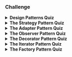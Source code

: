 ### Challenge

<details>
    <summary><strong>Design Patterns Quiz</strong></summary>
    <strong>The original creators of design patterns were known as the gang of four. How many design patterns are there?</strong>
    <br>
    23
    <br>
    <br>
    <strong>Design patterns are about reusing and the design experience. How is the design pattern expressed?</strong>
    <br>
    It is expressed by a definition, a class diagram, and collected into a catalog of patterns.
    <br>
    <br>
    <strong>Design patterns are comprised of object-oriented basics. What are the object-oriented basics</strong>
    <br>
    The basics are inheritance, polymorphism, abstraction, and encapsulation.
</details>
<details>
    <summary><strong>The Strategy Pattern Quiz</strong></summary>
    <strong>An object is an instance of a class. What is a concrete instance when working with design patterns?</strong>
    <br>
    A concrete instance refers to any occurrence of objects that exist during the runtime of a computer program.
    <br>
    <br>
    <strong>Which coding format "implements" when deriving a superclass with a subclass?</strong>
    <br>

```
public class SomeSubClass implements SomeSuperClass {
   public void doSomething() {     System.out.println("Using implements to derive classes");
   }
}
```
<br>
    <br>
    <strong>Design patterns use algorithms for the strategy pattern. How is the strategy pattern defined</strong>
    <br>
    The strategy pattern defines a family of algorithms, encapsulates each one, and makes them interchangeable.
    <br>
    <br>
    <strong>Which difference does the HAS-A relationship have in comparison to the IS-A relationship?</strong>
    <br>
    Instead of inheriting behavior like the IS-A relationship, the HAS-A composes the behavior.
    <br>
    <br>
    <strong>When working with inheritance, which kind of relationship do you have with classes?</strong>
    <br>
    Classes share an IS-A relationship.
    <br>
    <br>
    <strong>What does abstract mean in inheritance when working with subclasses?</strong>
    <br>
    Subclasses must override all abstract methods of its abstract superclass.
    <br>
    <br>
    <strong>What is an interface, and how is it used in design patterns?</strong>
    <br>
    Design patterns use interfaces to define methods an object must have to be considered a particular type.
    <br>
    <br>
    <strong>When working with design principles, which of the following defines "Encapsulate What Varies"?</strong>
    <br>
    Once you separate the parts that are changing, you can then modify those parts without affecting the rest of the code.
</details>
<details>
    <summary><strong>The Adapter Pattern Quiz</strong></summary>
    <strong>The Adapter pattern is a software design pattern. Which coding format is correct for creating the Adapter pattern?</strong>
    <br>

```
class BirdAdapter implements ToyDuck
{
    Bird bird;
    public BirdAdapter(Bird bird)
    {
         this.bird = bird;
    }
}
```
<br>
    <br>
    <strong>Design patterns use the Adapter pattern to solve problems with different interface problems. Which action does the Adapter pattern take?</strong>
    <br>
    The Adapter pattern handles the work of translating the request to a new class.
</details>
<details>
    <summary><strong>The Observer Pattern Quiz</strong></summary>
    <strong>The Observer pattern has design principles of loose coupling. Describe the term "loose coupling."</strong>
    <br>
    Loosely coupled means routines are called by an application and executed as needed.
    <br>
    <br>
    <strong>The Observer pattern has two components; they are the subscriber and the publisher. Which type of relationship exists with the subscriber and publisher?</strong>
    <br>
    Publishers post messages to a message broker, and subscribers register subscriptions to the message broker.
    <br>
    <br>
    <strong>The Observer pattern uses the Subject interface. Which three methods comprise the Subject interface?</strong>
    <br>
    RegisterObserver method, RemoveObserver method, and NotifyObserver method
    <br>
    <br>
    <strong>Why are the subjects and observers in the Observer pattern considered "loosely coupled"?</strong>
    <br>
    Because they do not know a lot about each other, they are independent.
</details>
<details>
    <summary><strong>The Decorator Pattern Quiz</strong></summary>
    <strong>In Design Patterns, we favor composition over inheritance. Why is this beneficial?</strong>
    <br>
    We can use composition to get the flexibility, without all the complexity that inheritance gives us.
    <br>
    <br>
    <strong>Why is the "open-closed principle" so important in the Decorator pattern?</strong>
    <br>
    The open-closed principle explains that classes should be open for extension, but closed for modification.
</details>
<details>
    <summary><strong>The Iterator Pattern Quiz</strong></summary>
    <strong>Java provides several collections to store objects in a data structure. Which interface is used to empty or store more items in a collection?</strong>
    <br>
    The iterator interface allows data to be accessed, removed, or stored in a collection.
    <br>
    <br>
    <strong>Java has a variety of different collections. What is the difference between Array and an ArrayList?</strong>
    <br>
    The Array is a collection of data types, whereas the ArrayList is a collection of objects.
    <br>
    <br>
    <strong>Java has several packages that contain interfaces and classes, which you can use for the Iterator pattern. Which package can be used for the Iterator pattern?</strong>
    <br>
    Java has the "java.util.iterator" package for the Iterator pattern.
    <br>
    <br>
    <strong>The Iterator pattern is used frequently. Which coding format creates the Iterator pattern?</strong>
    <br>

```
var animalIterator = animals.makeIterator()
while let animal = animalIterator.next() {
     print(animal)
}
```
</details>
<details>
    <summary><strong>The Factory Pattern Quiz</strong></summary>
    <strong>The Factory Pattern also has a Simple Factory Pattern. What is the Simple Factory Pattern?</strong>
    <br>
    The Simple Factory Pattern decouples the process of creating and using objects from the clients.
    <br>
    <br>
    <strong>Why does the Factory pattern provide loose coupling and high cohesion?</strong>
    <br>
    The Factory pattern encapsulates object creation logic, which makes it easy to change later.
    <br>
    <br>
    <strong>With the Factory Method pattern, which process is implemented with the abstract superclass "PizzaStore," and derived down to the subclasses "PizzaStores"?</strong>
    <br>
    Every algorithm is used by the subclasses from the superclass.
</details>